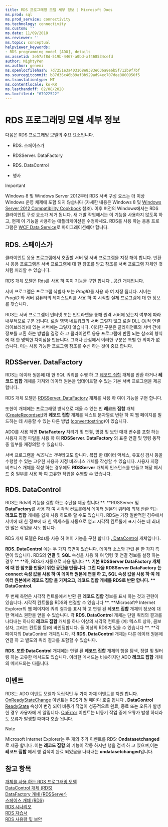 ```yaml
---
title: RDS 프로그래밍 모델 세부 정보 | Microsoft Docs
ms.prod: sql
ms.prod_service: connectivity
ms.technology: connectivity
ms.custom: ''
ms.date: 11/09/2018
ms.reviewer: ''
ms.topic: conceptual
helpviewer_keywords:
- RDS programming model [ADO], details
ms.assetid: 3e57af8d-519b-4467-a0bd-af468534cefd
author: MightyPen
ms.author: genemi
ms.openlocfilehash: 7d7251e3a403168e8383e636a8e6b5f712b9f7bf
ms.sourcegitcommit: b87d36c46b39af8b929ad94ec707dee8800950f5
ms.translationtype: MT
ms.contentlocale: ko-KR
ms.lasthandoff: 02/08/2020
ms.locfileid: "67922522"
---
```

# <a name="rds-programming-model-in-detail"></a>RDS 프로그래밍 모델 세부 정보
다음은 RDS 프로그래밍 모델의 주요 요소입니다.  
  
-   RDS. 스페이스가  
  
-   RDSServer. DataFactory  
  
-   RDS. DataControl  
  
-   행사  
  
> [!IMPORTANT]
>  Windows 8 및 Windows Server 2012부터 RDS 서버 구성 요소는 더 이상 Windows 운영 체제에 포함 되지 않습니다 (자세한 내용은 Windows 8 및 [Windows Server 2012 Compatibility Cookbook](https://www.microsoft.com/download/details.aspx?id=27416) 참조). 이후 버전의 Windows에서는 RDS 클라이언트 구성 요소가 제거 됩니다. 새 개발 작업에서는 이 기능을 사용하지 않도록 하고, 현재 이 기능을 사용하는 애플리케이션은 수정하세요. RDS를 사용 하는 응용 프로그램은 [WCF Data Service](https://go.microsoft.com/fwlink/?LinkId=199565)로 마이그레이션해야 합니다.  
  
## <a name="rdsdataspace"></a>RDS. 스페이스가  
 클라이언트 응용 프로그램에서 호출할 서버 및 서버 프로그램을 지정 해야 합니다. 반환 시 응용 프로그램은 서버 프로그램에 대 한 참조를 받고 참조를 서버 프로그램 자체인 것 처럼 처리할 수 있습니다.  
  
 RDS 개체 모델은 Rds를 사용 하 여이 기능을 구현 합니다 [. 공간](../../../ado/reference/rds-api/dataspace-object-rds.md) 개체입니다.  
  
 서버 프로그램은 프로그램 식별자 또는 *ProgID*를 사용 하 여 지정 됩니다. 서버는 *ProgID* 와 서버 컴퓨터의 레지스트리를 사용 하 여 시작할 실제 프로그램에 대 한 정보를 찾습니다.  
  
 RDS는 서버 프로그램이 인터넷 또는 인트라넷을 통해 원격 서버에 있는지 여부에 따라 내부적으로 구분 됩니다. 로컬 영역 네트워크의 서버 그렇지 않고 로컬 DLL (동적 연결 라이브러리)에 있는 서버에는 그렇지 않습니다. 이러한 구분은 클라이언트와 서버 간에 정보를 교환 하는 방법을 결정 하 고 클라이언트 응용 프로그램에 반환 되는 참조의 형식에 대 한 명백한 차이점을 만듭니다. 그러나 관점에서 이러한 구분은 특별 한 의미가 없습니다. 이는 사용 가능한 프로그램 참조를 수신 하는 것이 중요 합니다.  
  
## <a name="rdsserverdatafactory"></a>RDSServer. DataFactory  
 RDS는 데이터 원본에 대 한 SQL 쿼리를 수행 하 고 [레코드 집합](../../../ado/reference/ado-api/recordset-object-ado.md) 개체를 반환 하거나 **레코드 집합** 개체를 가져와 데이터 원본을 업데이트할 수 있는 기본 서버 프로그램을 제공 합니다.  
  
 RDS 개체 모델은 [RDSServer. DataFactory](../../../ado/reference/rds-api/datafactory-object-rdsserver.md) 개체를 사용 하 여이 기능을 구현 합니다.  
  
 또한이 개체에는 프로그래밍 방식으로 채울 수 있는 빈 **레코드 집합** 개체 ([CreateRecordset](../../../ado/reference/rds-api/createrecordset-method-rds.md))와 **레코드 집합** 개체를 텍스트 문자열로 변환 하 여 웹 페이지를 빌드하는 데 사용할 수 있는 다른 방법 ([converttostring](../../../ado/reference/rds-api/converttostring-method-rds.md))이 있습니다.  
  
 ADO를 사용 하면 **DataFactory** 처리기 및 연결, 명령 및 보안 매개 변수를 포함 하는 사용자 지정 파일을 사용 하 여 **RDSServer. DataFactory** 의 표준 연결 및 명령 동작 중 일부를 재정의할 수 있습니다.  
  
 서버 프로그램을 *비즈니스 개체*라고도 합니다. 복잡 한 데이터 액세스, 유효성 검사 등을 수행할 수 있는 고유한 사용자 지정 비즈니스 개체를 작성할 수 있습니다. 사용자 지정 비즈니스 개체를 작성 하는 경우에도 **RDSServer** 개체의 인스턴스를 만들고 해당 메서드 중 일부를 사용 하 여 고유한 작업을 수행할 수 있습니다.  
  
## <a name="rdsdatacontrol"></a>RDS. DataControl  
 RDS는 Rds의 기능을 결합 하는 수단을 제공 합니다 **. **RDSServer 및 **DataFactory**를 사용 하 여 시각적 컨트롤에서 데이터 원본의 쿼리에 의해 반환 되는 **레코드 집합** 개체를 쉽게 사용 하도록 할 수도 있습니다. RDS는 가장 일반적인 경우에서 서버에 대 한 정보에 대 한 액세스를 자동으로 얻고 시각적 컨트롤에 표시 하는 데 최대한 많은 작업을 시도 합니다.  
  
 RDS 개체 모델은 Rds를 사용 하 여이 기능을 구현 합니다 [. DataControl](../../../ado/reference/rds-api/datacontrol-object-rds.md) 개체입니다.  
  
 **RDS. DataControl** 에는 두 가지 측면이 있습니다. 데이터 소스와 관련 된 한 가지 측면이 있습니다. RDS의 **연결** 및 **SQL** 속성을 사용 하 여 명령 및 연결 정보를 설정 하는 경우 ** **즉, RDS가 자동으로 사용 됩니다 **. **기본 **RDSServer DataFactory** 개체에 대 한 참조를 만들기 위한 공간을 만듭니다. 그런 다음 **RDSServer DataFactory** 는 **connect** 속성 값을 사용 하 여 데이터 원본에 연결 하 고, **SQL** 속성 값을 사용 하 여 데이터 원본에서 **레코드 집합** 을 가져오고, **레코드 집합** 개체를 RDS로 반환 합니다. ** DataControl**.  
  
 두 번째 측면은 시각적 컨트롤에서 반환 된 **레코드 집합** 정보를 표시 하는 것과 관련이 있습니다. 시각적 컨트롤을 RDS와 연결할 수 있습니다 **. **Microsoft® Internet Explorer의 웹 페이지에 쿼리 결과를 표시 하 고 연결 된 **레코드 집합** 개체의 정보에 대 한 액세스 권한을 얻을 수 있습니다. 각 **RDS. DataControl** 개체는 단일 쿼리의 결과를 나타내는 하나의 **레코드 집합** 개체를 하나 이상의 시각적 컨트롤 (예: 텍스트 상자, 콤보 상자, 그리드 컨트롤 등)에 바인딩합니다. 둘 이상의 RDS가 있을 수 있습니다 **. **각 페이지의 DataControl 개체입니다. 각 **RDS. DataControl** 개체는 다른 데이터 원본에 연결 하 고 별도의 쿼리 결과를 포함할 수 있습니다.  
  
 **RDS. 또한 DataControl** 개체에는 연결 된 **레코드 집합** 개체의 행을 탐색, 정렬 및 필터링 하는 고유한 메서드도 있습니다. 이러한 메서드는 비슷하지만 ADO **레코드 집합** 개체의 메서드와는 다릅니다.  
  
## <a name="events"></a>이벤트  
 RDS는 ADO 이벤트 모델과 독립적인 두 가지 자체 이벤트를 지원 합니다. [OnReadyStateChange](../../../ado/reference/rds-api/onreadystatechange-event-rds.md) 이벤트는 RDS가 될 때마다 호출 됩니다 **. DataControl** [ReadyState](../../../ado/reference/rds-api/readystate-property-rds.md) 속성이 변경 되어 비동기 작업이 성공적으로 완료, 종료 또는 오류가 발생 한 경우 사용자에 게 알립니다. [OnError](../../../ado/reference/rds-api/onerror-event-rds.md) 이벤트는 비동기 작업 중에 오류가 발생 하더라도 오류가 발생할 때마다 호출 됩니다.  
  
> [!NOTE]
>  Microsoft Internet Explorer는 두 개의 추가 이벤트를 RDS: **Ondatasetchanged**로 제공 합니다 .이는 **레코드 집합** 의 기능이 작동 하지만 행을 검색 하 고 있으며,이는 **레코드 집합** 에서 행 검색이 완료 되었음을 나타내는 **ondatasetchanged**입니다.  
  
## <a name="see-also"></a>참고 항목  
 [개체를 사용 하는 RDS 프로그래밍 모델](../../../ado/guide/remote-data-service/rds-programming-model-with-objects.md)   
 [DataControl 개체 (RDS)](../../../ado/reference/rds-api/datacontrol-object-rds.md)   
 [DataFactory 개체 (RDSServer)](../../../ado/reference/rds-api/datafactory-object-rdsserver.md)   
 [스페이스 개체 (RDS)](../../../ado/reference/rds-api/dataspace-object-rds.md)   
 [RDS 시나리오](../../../ado/guide/remote-data-service/rds-scenario.md)   
 [RDS 자습서](../../../ado/guide/remote-data-service/rds-tutorial.md)   
 [RDS 사용량 및 보안](../../../ado/guide/remote-data-service/rds-usage-and-security.md)



